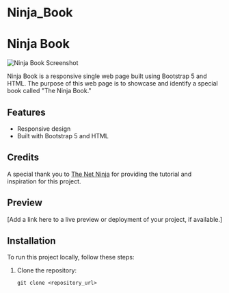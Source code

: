 # Ninja_Book
# Ninja Book

![Ninja Book Screenshot](https://res.cloudinary.com/paypos/image/upload/v1689360773/Safta-Portfolio/ezgif.com-video-to-gif_opfdfp.gif)


Ninja Book is a responsive single web page built using Bootstrap 5 and HTML. The purpose of this web page is to showcase and identify a special book called "The Ninja Book."

## Features

- Responsive design
- Built with Bootstrap 5 and HTML

## Credits

A special thank you to [The Net Ninja](https://www.thenetninja.co.uk/) for providing the tutorial and inspiration for this project.

## Preview

[Add a link here to a live preview or deployment of your project, if available.]

## Installation

To run this project locally, follow these steps:

1. Clone the repository:

   ```shell
   git clone <repository_url>
